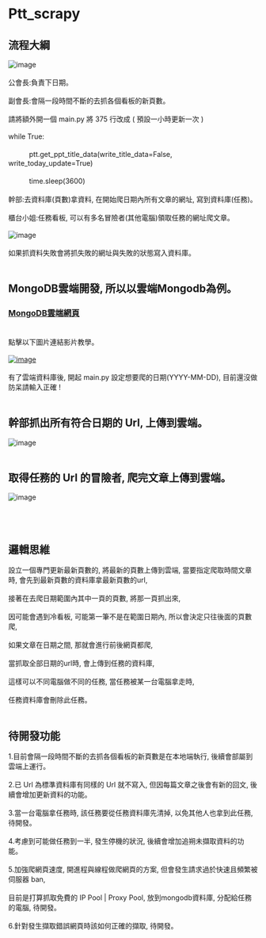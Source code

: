 # Ptt_scrapy
## 流程大綱
![image](https://i.imgur.com/s6n4kqC.gif)<br><br>
公會長:負責下日期。<br><br>
副會長:會隔一段時間不斷的去抓各個看板的新頁數。<br><br>
請將額外開一個 main.py 將 375 行改成 ( 預設一小時更新一次 ) <br><br>
while True:<br><br>
　　　ptt.get_ppt_title_data(write_title_data=False, write_today_update=True)<br><br>
　　　time.sleep(3600)<br><br>
幹部:去資料庫(頁數)拿資料, 在開始爬日期內所有文章的網址, 寫到資料庫(任務)。<br><br>
櫃台小姐:任務看板, 可以有多名冒險者(其他電腦)領取任務的網址爬文章。<br><br>
![image](https://i.imgur.com/zeu3Dmz.gif)<br><br>
如果抓資料失敗會將抓失敗的網址與失敗的狀態寫入資料庫。<br><br>

## MongoDB雲端開發, 所以以雲端Mongodb為例。
### [MongoDB雲端網頁](https://account.mongodb.com/account/login)<br><br>
點擊以下圖片連結影片教學。<br><br>
[![image](https://i.imgur.com/hJoWWMv.png)](https://drive.google.com/open?id=1mKID7gVvBlrk-1Wr5Gd5XwscDbbtg7nA)<br><br>
有了雲端資料庫後, 開起 main.py 設定想要爬的日期(YYYY-MM-DD), 目前還沒做防呆請輸入正確 !<br><br>

## 幹部抓出所有符合日期的 Url, 上傳到雲端。
![image](https://i.imgur.com/jRNQPOy.gif)<br><br>

## 取得任務的 Url 的冒險者, 爬完文章上傳到雲端。
![image](https://i.imgur.com/w6q6U1h.gif)<br><br>
<br><br>
## 邏輯思維
設立一個專門更新最新頁數的, 將最新的頁數上傳到雲端,
當要指定爬取時間文章時, 會先到最新頁數的資料庫拿最新頁數的url, <br><br>
接著在去爬日期範圍內其中一頁的頁數, 將那一頁抓出來, <br><br>
因可能會遇到冷看板, 可能第一筆不是在範圍日期內, 所以會決定只往後面的頁數爬, <br><br>
如果文章在日期之間, 那就會進行前後網頁都爬, <br><br>
當抓取全部日期的url時, 會上傳到任務的資料庫, <br><br>
這樣可以不同電腦做不同的任務, 當任務被某一台電腦拿走時, <br><br>
任務資料庫會刪除此任務。
<br><br>
## 待開發功能
1.目前會隔一段時間不斷的去抓各個看板的新頁數是在本地端執行, 後續會部屬到雲端上運行。<br><br>
2.已 Url 為標準資料庫有同樣的 Url 就不寫入, 但因每篇文章之後會有新的回文, 後續會增加更新資料的功能。<br><br>
3.當一台電腦拿任務時, 該任務要從任務資料庫先清掉, 以免其他人也拿到此任務, 待開發。<br><br>
4.考慮到可能做任務到一半, 發生停機的狀況, 後續會增加追朔未擷取資料的功能。<br><br>
5.加強爬網頁速度, 開進程與線程做爬網頁的方案, 但會發生請求過於快速且頻繁被伺服器 ban, <br><br>
目前是打算抓取免費的 IP Pool | Proxy Pool, 放到mongodb資料庫, 分配給任務的電腦, 待開發。<br><br>
6.針對發生擷取錯誤網頁時該如何正確的擷取, 待開發。
